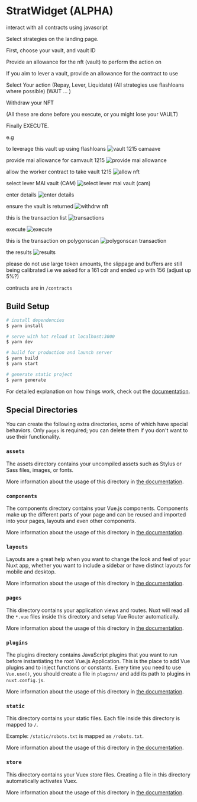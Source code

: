 # StratWidget (ALPHA)
interact with all contracts using javascript

Select strategies on the landing page.

First, choose your vault, and vault ID

Provide an allowance for the nft (vault) to perform the action on

If you aim to lever a vault, provide an allowance for the contract to use

Select Your action (Repay, Lever, Liquidate)
(All strategies use flashloans where possible) 
(WAIT ... )

Withdraw your NFT 

(All these are done before you execute, or you might lose your VAULT)

Finally EXECUTE.

e.g

to leverage this vault up using flashloans
![vault 1215 camaave](https://i.imgur.com/74OFmub.jpeg)

provide mai allowance for camvault 1215
![provide mai allowance](https://i.imgur.com/nEQEc0R.jpg)

allow the worker contract to take vault 1215
![allow nft](https://i.imgur.com/vU4EkuB.jpg)

select lever MAI vault (CAM)
![select lever mai vault (cam)](https://i.imgur.com/XHyRWiJ.jpg)

enter details
![enter details](https://i.imgur.com/114twK5.jpg)

ensure the vault is returned
![withdrw nft](https://i.imgur.com/fGxk7t6.jpg)

this is the transaction list
![transactions](https://i.imgur.com/LqNBfSk.jpg)

execute
![execute](https://i.imgur.com/HTsAxUQ.jpg)

this is the transaction on polygonscan
![polygonscan transaction](https://polygonscan.com/tx/0xaf529d27b462e6bc1d59add3a8de57235680406b87d827f59198adfaeea6b8ce)

the results
![results](https://i.imgur.com/BsVhB8E.jpg)

please do not use large token amounts, the slippage and buffers are still being calibrated i.e we asked for a 161 cdr and ended up with 156 (adjust up 5%?)

contracts are in ```/contracts ```

## Build Setup

```bash
# install dependencies
$ yarn install

# serve with hot reload at localhost:3000
$ yarn dev

# build for production and launch server
$ yarn build
$ yarn start

# generate static project
$ yarn generate
```

For detailed explanation on how things work, check out the [documentation](https://nuxtjs.org).

## Special Directories

You can create the following extra directories, some of which have special behaviors. Only `pages` is required; you can delete them if you don't want to use their functionality.

### `assets`

The assets directory contains your uncompiled assets such as Stylus or Sass files, images, or fonts.

More information about the usage of this directory in [the documentation](https://nuxtjs.org/docs/2.x/directory-structure/assets).

### `components`

The components directory contains your Vue.js components. Components make up the different parts of your page and can be reused and imported into your pages, layouts and even other components.

More information about the usage of this directory in [the documentation](https://nuxtjs.org/docs/2.x/directory-structure/components).

### `layouts`

Layouts are a great help when you want to change the look and feel of your Nuxt app, whether you want to include a sidebar or have distinct layouts for mobile and desktop.

More information about the usage of this directory in [the documentation](https://nuxtjs.org/docs/2.x/directory-structure/layouts).


### `pages`

This directory contains your application views and routes. Nuxt will read all the `*.vue` files inside this directory and setup Vue Router automatically.

More information about the usage of this directory in [the documentation](https://nuxtjs.org/docs/2.x/get-started/routing).

### `plugins`

The plugins directory contains JavaScript plugins that you want to run before instantiating the root Vue.js Application. This is the place to add Vue plugins and to inject functions or constants. Every time you need to use `Vue.use()`, you should create a file in `plugins/` and add its path to plugins in `nuxt.config.js`.

More information about the usage of this directory in [the documentation](https://nuxtjs.org/docs/2.x/directory-structure/plugins).

### `static`

This directory contains your static files. Each file inside this directory is mapped to `/`.

Example: `/static/robots.txt` is mapped as `/robots.txt`.

More information about the usage of this directory in [the documentation](https://nuxtjs.org/docs/2.x/directory-structure/static).

### `store`

This directory contains your Vuex store files. Creating a file in this directory automatically activates Vuex.

More information about the usage of this directory in [the documentation](https://nuxtjs.org/docs/2.x/directory-structure/store).
